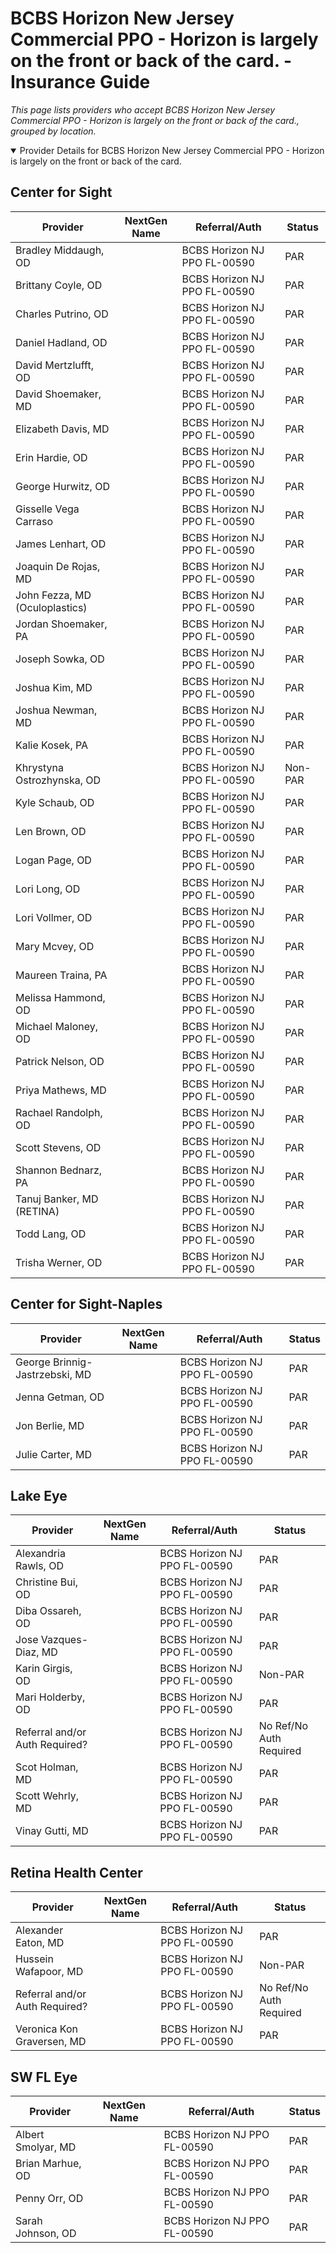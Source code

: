 # BCBS Horizon New Jersey Commercial PPO - Horizon is largely on the front or back of the card. - Insurance Guide

*This page lists providers who accept BCBS Horizon New Jersey Commercial PPO - Horizon is largely on the front or back of the card., grouped by location.*

<details open><summary>Provider Details for BCBS Horizon New Jersey Commercial PPO - Horizon is largely on the front or back of the card.</summary>

## Center for Sight

| Provider | NextGen Name | Referral/Auth | Status |
|----------|-------------|--------------|--------|
| Bradley Middaugh, OD |  | BCBS Horizon NJ PPO FL-00590 | PAR |
| Brittany Coyle, OD |  | BCBS Horizon NJ PPO FL-00590 | PAR |
| Charles Putrino, OD |  | BCBS Horizon NJ PPO FL-00590 | PAR |
| Daniel Hadland, OD |  | BCBS Horizon NJ PPO FL-00590 | PAR |
| David Mertzlufft, OD |  | BCBS Horizon NJ PPO FL-00590 | PAR |
| David Shoemaker, MD |  | BCBS Horizon NJ PPO FL-00590 | PAR |
| Elizabeth Davis, MD |  | BCBS Horizon NJ PPO FL-00590 | PAR |
| Erin Hardie, OD |  | BCBS Horizon NJ PPO FL-00590 | PAR |
| George Hurwitz, OD |  | BCBS Horizon NJ PPO FL-00590 | PAR |
| Gisselle Vega Carraso |  | BCBS Horizon NJ PPO FL-00590 | PAR |
| James Lenhart, OD |  | BCBS Horizon NJ PPO FL-00590 | PAR |
| Joaquin De Rojas, MD |  | BCBS Horizon NJ PPO FL-00590 | PAR |
| John Fezza, MD (Oculoplastics) |  | BCBS Horizon NJ PPO FL-00590 | PAR |
| Jordan Shoemaker, PA |  | BCBS Horizon NJ PPO FL-00590 | PAR |
| Joseph Sowka, OD |  | BCBS Horizon NJ PPO FL-00590 | PAR |
| Joshua Kim, MD |  | BCBS Horizon NJ PPO FL-00590 | PAR |
| Joshua Newman, MD |  | BCBS Horizon NJ PPO FL-00590 | PAR |
| Kalie Kosek, PA |  | BCBS Horizon NJ PPO FL-00590 | PAR |
| Khrystyna Ostrozhynska, OD |  | BCBS Horizon NJ PPO FL-00590 | Non-PAR |
| Kyle Schaub, OD |  | BCBS Horizon NJ PPO FL-00590 | PAR |
| Len Brown, OD |  | BCBS Horizon NJ PPO FL-00590 | PAR |
| Logan Page, OD |  | BCBS Horizon NJ PPO FL-00590 | PAR |
| Lori Long, OD |  | BCBS Horizon NJ PPO FL-00590 | PAR |
| Lori Vollmer, OD |  | BCBS Horizon NJ PPO FL-00590 | PAR |
| Mary Mcvey, OD |  | BCBS Horizon NJ PPO FL-00590 | PAR |
| Maureen Traina, PA |  | BCBS Horizon NJ PPO FL-00590 | PAR |
| Melissa Hammond, OD |  | BCBS Horizon NJ PPO FL-00590 | PAR |
| Michael Maloney, OD |  | BCBS Horizon NJ PPO FL-00590 | PAR |
| Patrick Nelson, OD |  | BCBS Horizon NJ PPO FL-00590 | PAR |
| Priya Mathews, MD |  | BCBS Horizon NJ PPO FL-00590 | PAR |
| Rachael Randolph, OD |  | BCBS Horizon NJ PPO FL-00590 | PAR |
| Scott Stevens, OD |  | BCBS Horizon NJ PPO FL-00590 | PAR |
| Shannon Bednarz, PA |  | BCBS Horizon NJ PPO FL-00590 | PAR |
| Tanuj Banker, MD (RETINA) |  | BCBS Horizon NJ PPO FL-00590 | PAR |
| Todd Lang, OD |  | BCBS Horizon NJ PPO FL-00590 | PAR |
| Trisha Werner, OD |  | BCBS Horizon NJ PPO FL-00590 | PAR |

## Center for Sight-Naples

| Provider | NextGen Name | Referral/Auth | Status |
|----------|-------------|--------------|--------|
| George Brinnig-Jastrzebski, MD |  | BCBS Horizon NJ PPO FL-00590 | PAR |
| Jenna Getman, OD |  | BCBS Horizon NJ PPO FL-00590 | PAR |
| Jon Berlie, MD |  | BCBS Horizon NJ PPO FL-00590 | PAR |
| Julie Carter, MD |  | BCBS Horizon NJ PPO FL-00590 | PAR |

## Lake Eye 

| Provider | NextGen Name | Referral/Auth | Status |
|----------|-------------|--------------|--------|
| Alexandria Rawls, OD |  | BCBS Horizon NJ PPO FL-00590 | PAR |
| Christine Bui, OD |  | BCBS Horizon NJ PPO FL-00590 | PAR |
| Diba Ossareh, OD |  | BCBS Horizon NJ PPO FL-00590 | PAR |
| Jose Vazques-Diaz, MD |  | BCBS Horizon NJ PPO FL-00590 | PAR |
| Karin Girgis, OD |  | BCBS Horizon NJ PPO FL-00590 | Non-PAR |
| Mari Holderby, OD |  | BCBS Horizon NJ PPO FL-00590 | PAR |
| Referral and/or Auth Required? |  | BCBS Horizon NJ PPO FL-00590 | No Ref/No Auth Required |
| Scot Holman, MD |  | BCBS Horizon NJ PPO FL-00590 | PAR |
| Scott Wehrly, MD |  | BCBS Horizon NJ PPO FL-00590 | PAR |
| Vinay Gutti, MD |  | BCBS Horizon NJ PPO FL-00590 | PAR |

## Retina Health Center

| Provider | NextGen Name | Referral/Auth | Status |
|----------|-------------|--------------|--------|
| Alexander Eaton, MD |  | BCBS Horizon NJ PPO FL-00590 | PAR |
| Hussein Wafapoor, MD |  | BCBS Horizon NJ PPO FL-00590 | Non-PAR |
| Referral and/or Auth Required? |  | BCBS Horizon NJ PPO FL-00590 | No Ref/No Auth Required |
| Veronica Kon Graversen, MD |  | BCBS Horizon NJ PPO FL-00590 | PAR |

## SW FL Eye

| Provider | NextGen Name | Referral/Auth | Status |
|----------|-------------|--------------|--------|
| Albert Smolyar, MD |  | BCBS Horizon NJ PPO FL-00590 | PAR |
| Brian Marhue, OD |  | BCBS Horizon NJ PPO FL-00590 | PAR |
| Penny Orr, OD |  | BCBS Horizon NJ PPO FL-00590 | PAR |
| Sarah Johnson, OD |  | BCBS Horizon NJ PPO FL-00590 | PAR |

</details>

